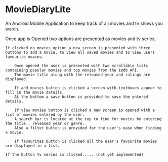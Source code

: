 # MovieDiaryLite
An Android Mobile Application to keep track of all movies and tv shows you watch.

Once app is Opened two options are presented as movies and tv series,
    
    If clicked on movies option a new screen is presented with three buttons to add a movie, to view all saved movies and to view users favourite movies.
    
        Once opened the user is presented with two scrollable lists containing popular movies and top movies from the imdb API.
        The movie title along with the released year and ratings are displayed.
    
        If add movies button is clicked a screen with textboxes appear to fill in the movie details.
        At the bottom a save button is provided to save the entered details.
      
        If view movies button is clicked a new screen is opened with a list of movies entered by the user.
        A search bar is located at the top to find for movies by entering the title , released year or genre.
        Also a filter button is provided for the user's ease when finding a movie.
      
        If favourites button is clicked all the user's favourite movies are displayed in a list.
      
    If the button tv series is clicked..... (not yet implemented)
      
